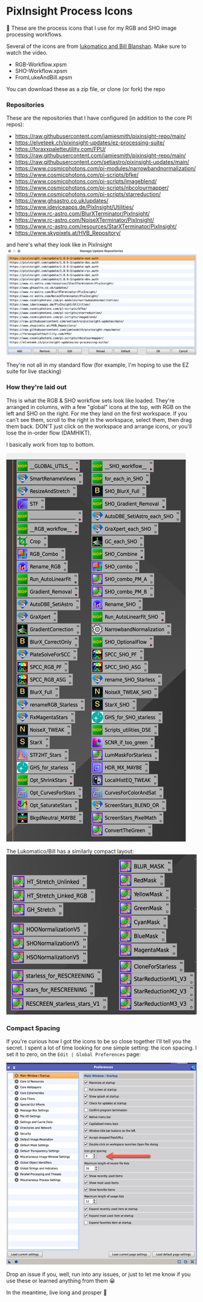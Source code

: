# PixInsight Process Icons

:wave: These are the process icons that I use for my RGB and SHO image processing workflows.

Several of the icons are from [lukomatico and Bill
Blanshan](https://www.youtube.com/watch?v=SQmFFkF6XhM). Make sure to
watch the video.

- RGB-Workflow.xpsm
- SHO-Workflow.xpsm
- FromLukeAndBill.xpsm

You can download these as a zip file, or clone (or fork) the repo

### Repositories
These are the repositories that I have configured (in addition to the core PI repos):

- https://raw.githubusercontent.com/jamiesmith/pixinsight-repo/main/
- https://elveteek.ch/pixinsight-updates/ez-processing-suite/
- https://foraxxpaletteutility.com/FPU/
- https://raw.githubusercontent.com/jamiesmith/pixinsight-repo/main/
- https://raw.githubusercontent.com/setiastro/pixinsight-updates/main/
- https://www.cosmicphotons.com/pi-modules/narrowbandnormalization/
- https://www.cosmicphotons.com/pi-scripts/bfke/
- https://www.cosmicphotons.com/pi-scripts/imageblend/
- https://www.cosmicphotons.com/pi-scripts/nbcolourmapper/
- https://www.cosmicphotons.com/pi-scripts/starreduction/
- https://www.ghsastro.co.uk/updates/
- https://www.ideviceapps.de/PixInsight/Utilities/
- https://www.rc-astro.com/BlurXTerminator/PixInsight/
- https://www.rc-astro.com/NoiseXTerminator/PixInsight/
- https://www.rc-astro.com/resources/StarXTerminator/PixInsight/
- https://www.skypixels.at/HVB_Repository/

and here's what they look like in PixInsight
![PixInsight Repositories](/images/manage-repositories.png?raw=true "PixInsight Repositories")

They're not all in my standard flow (for example, I'm hoping to use the EZ suite
for live stacking)

### How they're laid out

This is what the RGB & SHO workflow sets look like loaded. They're arranged in
columns, with a few "global" icons at the top, with RGB on the left and SHO on
the right. For me they land on the first workspace. If you can't see them,
scroll to the right in the workspace, select them, then drag them back. DON'T
just click on the workspace and arrange icons, or you'll lose the in-order flow
(DAMHIKT).

I basically work from top to bottom.

![Processing Workflows](/images/rgb-and-sho-workflows.png?raw=true "Processing Workflows")

The Lukomatico/Bill has a similarly compact layout:
![Lukomatico/Bill icons](/images/lukomatico-and-bill.png?raw=true "Lukomatico/Bill icons")

### Compact Spacing
If you're curious how I got the icons to be so close together I'll tell you the
secret. I spent a lot of time looking for one simple setting: the icon
spacing. I set it to zero, on the `Edit | Global Preferences` page:

![Nice and tidy](/images/grid-spacing.png?raw=true "Compact workflow")

Drop an issue if you, well, run into any issues, or just to let me know if you
use these or learned anything from them :grinning:

In the meantime, live long and prosper :vulcan_salute:
